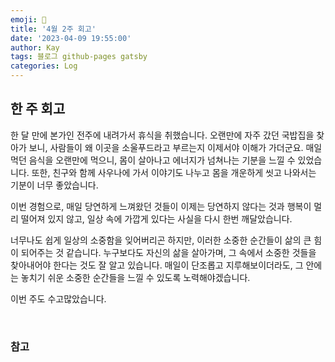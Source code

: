 ```yaml
---
emoji: 👋
title: '4월 2주 회고'
date: '2023-04-09 19:55:00'
author: Kay
tags: 블로그 github-pages gatsby
categories: Log
---
```


## 한 주 회고
한 달 만에 본가인 전주에 내려가서 휴식을 취했습니다. 오랜만에 자주 갔던 국밥집을 찾아가 보니, 사람들이 왜 이곳을 소울푸드라고 부르는지 이제서야 이해가 가더군요. 매일 먹던 음식을 오랜만에 먹으니, 몸이 살아나고 에너지가 넘쳐나는 기분을 느낄 수 있었습니다. 또한, 친구와 함께 사우나에 가서 이야기도 나누고 몸을 개운하게 씻고 나와서는 기분이 너무 좋았습니다.

이번 경험으로, 매일 당연하게 느껴왔던 것들이 이제는 당연하지 않다는 것과 행복이 멀리 떨어져 있지 않고, 일상 속에 가깝게 있다는 사실을 다시 한번 깨달았습니다.

너무나도 쉽게 일상의 소중함을 잊어버리곤 하지만, 이러한 소중한 순간들이 삶의 큰 힘이 되어주는 것 같습니다. 
누구보다도 자신의 삶을 살아가며, 그 속에서 소중한 것들을 찾아내어야 한다는 것도 잘 알고 있습니다.
매일이 단조롭고 지루해보이더라도, 그 안에는 놓치기 쉬운 소중한 순간들을 느낄 수 있도록 노력해야겠습니다.

이번 주도 수고많았습니다.

<br>

### 참고

```toc
```
